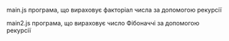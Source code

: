 main.js програма, що вираховує факторіал числа за допомогою рекурсії 

main2.js програма, що вираховує число Фібоначчі за допомогою рекурсії
